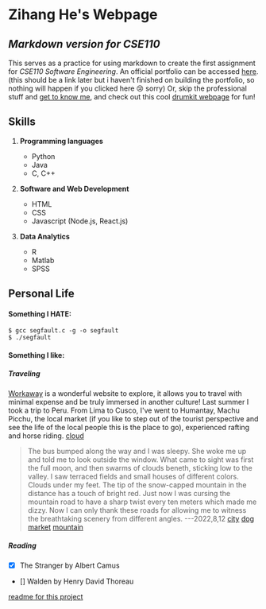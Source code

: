 # Zihang He's Webpage
## _Markdown version for CSE110_

This serves as a practice for using markdown to create the first assignment for _CSE110 Software Engineering_.
An official portfolio can be accessed [here](). (this should be a link later but i haven't finished on building the portfolio, so nothing will happen if you clicked here :cry: sorry)
Or, skip the professional stuff and [get to know me](#personal-life), and check out this cool [drumkit webpage](https://zihang-he.github.io/drumkit-web-practice/) for fun!

## Skills

1. **Programming languages**
    - Python
    - Java
    - C, C++
2. **Software and Web Development**

    - HTML
    - CSS
    - Javascript (Node.js, React.js)
3. **Data Analytics**
    - R
    - Matlab
    - SPSS

## Personal Life

#### Something I HATE:

```
$ gcc segfault.c -g -o segfault
$ ./segfault
```

#### Something I like:

##### Traveling
[Workaway](https://www.workaway.info/) is a wonderful website to explore, it allows you to travel with minimal expense and be truly immersed in another culture!
Last summer I took a trip to Peru. From Lima to Cusco, I've went to Humantay, Machu Picchu, the local market (if you like to step out of the tourist perspective and see the life of the local people this is the place to go), experienced rafting and horse riding.
[cloud](cloud.jpeg)
> The bus bumped along the way and I was sleepy. She woke me up and told me to look outside the window. What came to sight was first the full moon, and then swarms of clouds beneth, sticking low to the valley. I saw terraced fields and small houses of different colors. Clouds under my feet. The tip of the snow-capped mountain in the distance has a touch of bright red. Just now I was cursing the mountain road to have a sharp twist every ten meters which made me dizzy. Now I can only thank these roads for allowing me to witness the breathtaking scenery from different angles.        ---2022,8,12
[city](city.jpeg)
[dog](dog.jpeg)
[market](market.jpeg)
[mountain](mountain.jpeg)

##### Reading
- [x] The Stranger by Albert Camus
- [] Walden by Henry David Thoreau

[readme for this project](README.md)